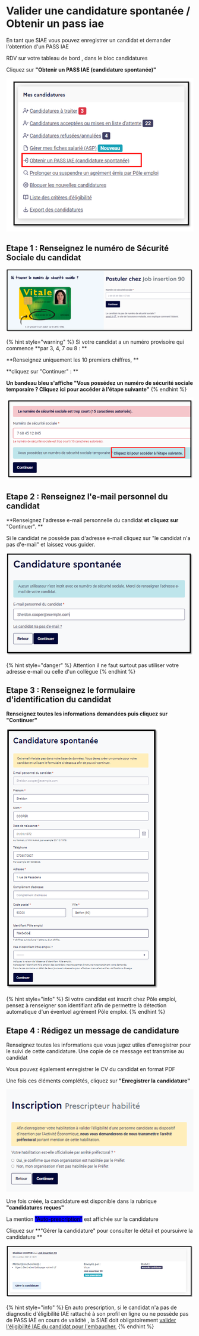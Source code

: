 # Valider une candidature spontanée / Obtenir un pass iae

En tant que SIAE vous pouvez enregistrer un candidat et demander l'obtention d'un PASS IAE

&#x20;RDV sur votre tableau de bord , dans le bloc candidatures

Cliquez sur **"Obtenir un PASS IAE (candidature spontanée)"**

![](<../.gitbook/assets/image (171).png>)

## Etape 1 : Renseignez le numéro de Sécurité Sociale du candidat



![](<../.gitbook/assets/image (166).png>)

{% hint style="warning" %}
Si votre candidat a un numéro provisoire qui commence **par 3, 4, 7 ou 8 : **

**Renseignez uniquement les 10 premiers chiffres, **

**cliquez sur "Continuer" : **

**Un bandeau bleu s'affiche **<mark style="background-color:blue;"><mark style="color:blue;">**"Vous possédez un numéro de sécurité sociale temporaire ? Cliquez ici pour accéder à l'étape suivante"**<mark style="color:blue;"></mark>
{% endhint %}

![](<../.gitbook/assets/image (169).png>)

## Etape 2 : Renseignez l'e-mail personnel du candidat

**Renseignez l'adresse e-mail personnelle du candidat **et cliquez sur** "Continuer". **

Si le candidat ne possède pas d'adresse e-mail cliquez sur "le candidat n'a pas d'e-mail" et laissez vous guider.

![](<../.gitbook/assets/image (185).png>)

{% hint style="danger" %}
Attention il ne faut surtout pas utiliser votre adresse e-mail ou celle d'un collègue
{% endhint %}

## Etape 3 :  Renseignez le formulaire d'identification du candidat

**Renseignez toutes les informations demandées **puis cliquez sur** "Continuer"**

![](<../.gitbook/assets/image (174).png>)

{% hint style="info" %}
Si votre candidat est inscrit chez Pôle emploi, pensez à renseigner son identifiant afin de permettre la détection automatique d'un éventuel agrément Pôle emploi.
{% endhint %}

## Etape 4 : Rédigez un message de candidature&#x20;

Renseignez toutes les informations que vous jugez utiles d'enregistrer pour le suivi de cette candidature. Une copie de ce message est transmise au candidat

Vous pouvez également enregistrer le CV du candidat en format PDF

Une fois ces éléments complétés, cliquez sur **"Enregistrer la candidature"**

![](<../.gitbook/assets/image (168).png>)

Une fois créée, la candidature est disponible dans la rubrique **"candidatures reçues"**

La mention <mark style="background-color:blue;">"Auto-prescription"</mark> est affichée sur la candidature

Cliquez sur **"Gérer la candidature"  pour consulter le détail et poursuivre la candidature **

![](<../.gitbook/assets/image (184).png>)

{% hint style="info" %}
En auto prescription, si le candidat n'a pas de diagnostic d'éligibilité IAE rattaché à son profil en ligne ou ne possède pas de PASS IAE en cours de validité , la SIAE doit obligatoirement [valider l'éligibilité IAE du candidat pour l'embaucher.](gerer-les-candidatures-et-leligibilite.md#validez-leligibilite-a-liae)
{% endhint %}

